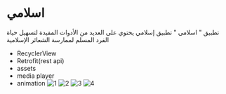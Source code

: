 # اسلامي
تطبيق " اسلامى "  تطبيق إسلامي  يحتوي على العديد من الأدوات المفيدة لتسهيل حياة الفرد المسلم لممارسة الشعائر الإسلامية
- RecyclerView
- Retrofit(rest api)
- assets 
- media player
- animation
![1](https://user-images.githubusercontent.com/76426940/156584809-05705bbd-bb9c-485d-a657-e0c34123f798.jpg)
![2](https://user-images.githubusercontent.com/76426940/156585068-28ddd43f-c837-413d-95e4-e1f5b6507d28.jpg)
![3](https://user-images.githubusercontent.com/76426940/156585251-35e91bcc-c9e4-470e-9839-03a2996d3c72.jpg)
![4](https://user-images.githubusercontent.com/76426940/156585247-b9cb3074-3099-4cc8-b28f-3057cda60499.jpg)

